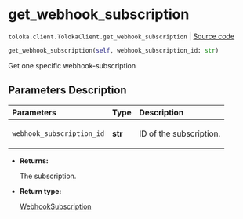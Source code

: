 # get_webhook_subscription
`toloka.client.TolokaClient.get_webhook_subscription` | [Source code](https://github.com/Toloka/toloka-kit/blob/v1.1.2/src/client/__init__.py#L3411)

```python
get_webhook_subscription(self, webhook_subscription_id: str)
```

Get one specific webhook-subscription

## Parameters Description

| Parameters | Type | Description |
| :----------| :----| :-----------|
`webhook_subscription_id`|**str**|<p>ID of the subscription.</p>

* **Returns:**

  The subscription.

* **Return type:**

  [WebhookSubscription](toloka.client.webhook_subscription.WebhookSubscription.md)
